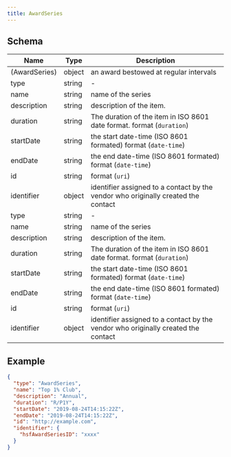 ```yaml
---
title: AwardSeries
---
```

## Schema

| Name | Type | Description |
|---|---|---|
| (AwardSeries) | object | an award bestowed at regular intervals |
| type | string | - |
| name | string | name of the series |
| description | string | description of the item. |
| duration | string | The duration of the item in ISO 8601 date format. <span class='constraints'>format (`duration`)</span> |
| startDate | string | the start date-time (ISO 8601 formated) <span class='constraints'>format (`date-time`)</span> |
| endDate | string | the end date-time (ISO 8601 formated) <span class='constraints'>format (`date-time`)</span> |
| id | string |  <span class='constraints'>format (`uri`)</span> |
| identifier | object | identifier assigned to a contact by the vendor who originally created the contact |
| type | string | - |
| name | string | name of the series |
| description | string | description of the item. |
| duration | string | The duration of the item in ISO 8601 date format. <span class='constraints'>format (`duration`)</span> |
| startDate | string | the start date-time (ISO 8601 formated) <span class='constraints'>format (`date-time`)</span> |
| endDate | string | the end date-time (ISO 8601 formated) <span class='constraints'>format (`date-time`)</span> |
| id | string |  <span class='constraints'>format (`uri`)</span> |
| identifier | object | identifier assigned to a contact by the vendor who originally created the contact |

## Example



```json
{
  "type": "AwardSeries",
  "name": "Top 1% Club",
  "description": "Annual",
  "duration": "R/P1Y",
  "startDate": "2019-08-24T14:15:22Z",
  "endDate": "2019-08-24T14:15:22Z",
  "id": "http://example.com",
  "identifier": {
    "hsfAwardSeriesID": "xxxx"
  }
}
```
